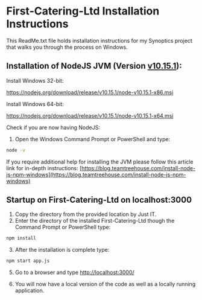 # First-Catering-Ltd Installation Instructions

This ReadMe.txt file holds installation instructions for my Synoptics project that walks you through the process on Windows.

## Installation of NodeJS JVM (Version [v10.15.1](https://blog.teamtreehouse.com/install-node-js-npm-windows)):

Install Windows 32-bit:

[https://nodejs.org/download/release/v10.15.1/node-v10.15.1-x86.msi ](https://nodejs.org/download/release/v10.15.1/node-v10.15.1-x86.msi )

Install Windows 64-bit:

[https://nodejs.org/download/release/v10.15.1/node-v10.15.1-x64.msi ](https://nodejs.org/download/release/v10.15.1/node-v10.15.1-x64.msi )

Check if you are now having NodeJS:
1) Open the Windows Command Prompt or PowerShell and type:

```bash
node -v
```


If you require additional help for installing the JVM please follow this article link for in-depth instructions:
[https://blog.teamtreehouse.com/install-node-js-npm-windows](https://blog.teamtreehouse.com/install-node-js-npm-windows)

## Startup on First-Catering-Ltd on localhost:3000

1)	Copy the directory from the provided location by Just IT.
2)	Enter the directory of the installed First-Catering-Ltd though the Command Prompt or PowerShell type:
```bash
npm install 
```
3) After the installation is complete
type:
```bash
npm start app.js  
```

5)	Go to a browser and type [http://localhost:3000/ ](http://localhost:3000/)

6)	You will now have a local version of the code as well as a locally running application.